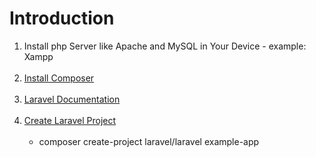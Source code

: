 # Introduction

<ol>
    <li>Install php Server like Apache and MySQL in Your Device - example: Xampp</li><br>
    <li><a href="https://getcomposer.org/">Install Composer</a></li><br>
    <li><a href="https://laravel.com/docs/9.x/installation">Laravel Documentation</a></li><br>
    <li><a href="https://laravel.com/docs/9.x/installation">Create Laravel Project</a>
        <ul>
            <br><li>composer create-project laravel/laravel example-app</li>
        </ul>
    </li><br>
</ol>
